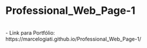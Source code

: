 # Professional_Web_Page-1
<br>
- Link para Portfólio:<br>
https://marcelogiati.github.io/Professional_Web_Page-1/
